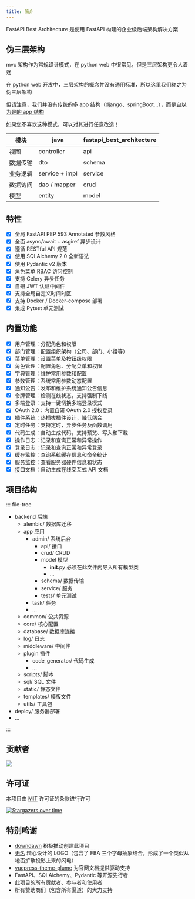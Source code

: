 ```yaml
---
title: 简介
---
```


FastAPI Best Architecture 是使用 FastAPI 构建的企业级后端架构解决方案

## 伪三层架构

mvc 架构作为常规设计模式，在 python web 中很常见，但是三层架构更令人着迷

在 python web 开发中，三层架构的概念并没有通用标准，所以这里我们称之为伪三层架构

但请注意，我们并没有传统的多 app 结构（django、springBoot...），而是[自以为是的 app 结构](#项目结构)

如果您不喜欢这种模式，可以对其进行任意改造！

| 模块   | java           | fastapi_best_architecture |
|------|----------------|---------------------------|
| 视图   | controller     | api                       |
| 数据传输 | dto            | schema                    |
| 业务逻辑 | service + impl | service                   |
| 数据访问 | dao / mapper   | crud                      |
| 模型   | entity         | model                     |

## 特性

- [x] 全局 FastAPI PEP 593 Annotated 参数风格
- [x] 全面 async/await + asgiref 异步设计
- [x] 遵循 RESTful API 规范
- [x] 使用 SQLAlchemy 2.0 全新语法
- [x] 使用 Pydantic v2 版本
- [x] 角色菜单 RBAC 访问控制
- [x] 支持 Celery 异步任务
- [x] 自研 JWT 认证中间件
- [x] 支持全局自定义时间时区
- [x] 支持 Docker / Docker-compose 部署
- [x] 集成 Pytest 单元测试

## 内置功能

- [x] 用户管理：分配角色和权限
- [x] 部门管理：配置组织架构（公司、部门、小组等）
- [x] 菜单管理：设置菜单及按钮级权限
- [x] 角色管理：配置角色、分配菜单和权限
- [x] 字典管理：维护常用参数和配置
- [x] 参数管理：系统常用参数动态配置
- [x] 通知公告：发布和维护系统通知公告信息
- [x] 令牌管理：检测在线状态，支持强制下线
- [x] 多端登录：支持一键切换多端登录模式
- [x] OAuth 2.0：内置自研 OAuth 2.0 授权登录
- [x] 插件系统：热插拔插件设计，降低耦合
- [x] 定时任务：支持定时，异步任务及函数调用
- [x] 代码生成：自动生成代码，支持预览、写入和下载
- [x] 操作日志：记录和查询正常和异常操作
- [x] 登录日志：记录和查询正常和异常登录
- [x] 缓存监控：查询系统缓存信息和命令统计
- [x] 服务监控：查看服务器硬件信息和状态
- [x] 接口文档：自动生成在线交互式 API 文档

## 项目结构

::: file-tree

- backend 后端
    - alembic/ 数据库迁移
    - app 应用
        - admin/ 系统后台
            - api/ 接口
            - crud/ CRUD
            - model 模型
                - __init__.py 必须在此文件内导入所有模型类
                - …
            - schema/ 数据传输
            - service/ 服务
            - tests/ 单元测试
        - task/ 任务
        - …
    - common/ 公共资源
    - core/ 核心配置
    - database/ 数据库连接
    - log/ 日志
    - middleware/ 中间件
    - plugin 插件
        - code_generator/ 代码生成
        - …
    - scripts/ 脚本
    - sql/ SQL 文件
    - static/ 静态文件
    - templates/ 模版文件
    - utils/ 工具包
- deploy/ 服务器部署
- …

:::

## 贡献者

<a href="https://github.com/fastapi-practices/fastapi_best_architecture/graphs/contributors">
  <img src="https://contrib.rocks/image?repo=fastapi-practices/fastapi_best_architecture"/>
</a>

## 许可证

本项目由 [MIT](https://github.com/fastapi-practices/fastapi_best_architecture/blob/master/LICENSE) 许可证的条款进行许可

[![Stargazers over time](https://starchart.cc/fastapi-practices/fastapi_best_architecture.svg?variant=adaptive)](https://starchart.cc/fastapi-practices/fastapi_best_architecture)

## 特别鸣谢

- [downdawn](https://github.com/downdawn) 积极推动创建此项目
- [无名](https://github.com/lvright) 精心设计的 LOGO（包含了 FBA 三个字母抽象结合，形成了一个类似从地面扩散投影上来的闪电）
- [vuepress-theme-plume](https://github.com/pengzhanbo/vuepress-theme-plume) 为官网文档提供驱动支持
- FastAPI、SQLAlchemy、Pydantic 等开源先行者
- 此项目的所有贡献者、参与者和使用者
- 所有赞助商们（包含所有渠道）的大力支持
